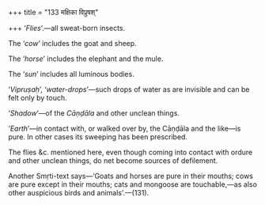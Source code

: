 +++
title = "133 मक्षिका विप्रुषश्"

+++
‘*Flies*’.—all sweat-born insects.

The ‘*cow*’ includes the goat and sheep.

The ‘*horse*’ includes the elephant and the mule.

The ‘*sun*’ includes all luminous bodies.

‘*Vipruṣaḥ*’, ‘*water-drops*’—such drops of water as are invisible and
can be felt only by touch.

‘*Shadow*’—of the *Cāṇḍāla* and other unclean things.

‘*Earth*’—in contact with, or walked over by, the Cāṇḍāla and the
like—is pure. In other cases its sweeping has been prescribed.

The flies &c. mentioned here, even though coming into contact with
ordure and other unclean things, do net become sources of defilement.

Another Smṛti-text says—‘Goats and horses are pure in their mouths; cows
are pure except in their mouths; cats and mongoose are touchable,—as
also other auspicious birds and animals’.—(131).


